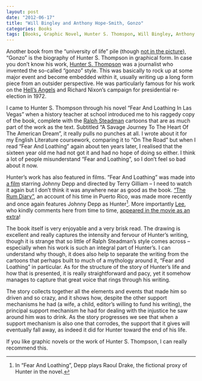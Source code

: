 ```yaml
---
layout: post
date: "2012-06-17"
title: "Will Bingley and Anthony Hope-Smith, Gonzo"
categories: Books
tags: [Books, Graphic Novel, Hunter S. Thomspon, Will Bingley, Anthony Hope-Smith]
---
```


Another book from the “university of life” pile (though [not in the picture](reading-list-mid-april-2012)), “Gonzo” is the biography of Hunter S. Thompson in graphical form. In case you don’t know his work, [Hunter S. Thompson](http://en.wikipedia.org/wiki/Hunter_S._Thompson) was a journalist who invented the so-called “gonzo” style. This was basically to rock up at some major event and become embedded within it, usually writing up a long form piece from an outsider perspective. He was particularly famous for his work on the [Hell’s Angels](http://en.wikipedia.org/wiki/Hell%27s_Angels:_The_Strange_and_Terrible_Saga_of_the_Outlaw_Motorcycle_Gangs) and Richard Nixon’s campaign for presidential re-election in 1972.

I came to Hunter S. Thompson through his novel “Fear And Loathing In Las Vegas” when a history teacher at school introduced me to his raggedy copy of the book, complete with the [Ralph Steadman](http://www.ralphsteadman.com/01gonzo.asp) cartoons that are as much part of the work as the text. Subtitled “A Savage Journey To The Heart Of The American Dream”, it really pulls no punches at all. I wrote about it for my English Literature coursework, comparing it to “On The Road” but when I read “Fear And Loathing” again about ten years later, I realised that the sixteen year old me had not got it and had no hope of doing so either. I think a lot of people misunderstand “Fear and Loathing”, so I don’t feel so bad about it now.

Hunter’s work has also featured in films. “Fear And Loathing” was made into [a film](http://www.imdb.com/title/tt0120669/) starring Johnny Depp and directed by Terry Gilliam – I need to watch it again but I don’t think it was anywhere near as good as the book. [“The Rum Diary”](http://www.imdb.com/title/tt0376136/), an account of his time in Puerto Rico, was made more recently and once again features Johnny Depp as Hunter[^1]. More importantly [Lee](http://narami.wordpress.com/), who kindly comments here from time to time, [appeared in the movie as an extra](http://narami.wordpress.com/2011/08/26/its-finally-here-the-trailer-of-rum-diary-or-that-movie-i-was-in/)!

The book itself is very enjoyable and a very brisk read. The drawing is excellent and really captures the intensity and fervour of Hunter’s writing, though it is strange that so little of Ralph Steadman’s style comes across – especially when his work is such an integral part of Hunter’s. I can understand why though, it does also help to separate the writing from the cartoons that perhaps built to much of a mythology around it, “Fear and Loathing” in particular. As for the structure of the story of Hunter’s life and how that is presented, it is really straightforward and pacy, yet it somehow manages to capture that great voice that rings through his writing.

The story collects together all the elements and events that made him so driven and so crazy, and it shows how, despite the other support mechanisms he had (a wife, a child, editor’s willing to fund his writing), the principal support mechanism he had for dealing with the injustice he saw around him was to drink. As the story progresses we see that when a support mechanism is also one that corrodes, the support that it gives will eventually fall away, as indeed it did for Hunter toward the end of his life.

If you like graphic novels or the work of Hunter S. Thompson, I can really recommend this.

[^1]: In “Fear And Loathing”, Depp plays Raoul Drake, the fictional proxy of Hunter in the novel.